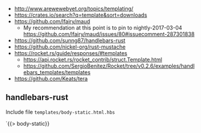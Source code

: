 - http://www.arewewebyet.org/topics/templating/
- https://crates.io/search?q=template&sort=downloads
- https://github.com/lfairy/maud
  - My recommendation at this point is to pin to nightly-2017-03-04 https://github.com/lfairy/maud/issues/80#issuecomment-287301838
- https://github.com/sunng87/handlebars-rust
- https://github.com/nickel-org/rust-mustache
- https://rocket.rs/guide/responses/#templates
  - https://api.rocket.rs/rocket_contrib/struct.Template.html
  - https://github.com/SergioBenitez/Rocket/tree/v0.2.6/examples/handlebars_templates/templates
- https://github.com/Keats/tera

## handlebars-rust

Include file `templates/body-static.html.hbs`

`{{> body-static}}
